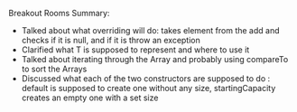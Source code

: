 Breakout Rooms Summary:
- Talked about what overriding will do: takes element from the add and checks if it is null, and if it is throw an exception
- Clarified what T is supposed to represent and where to use it
- Talked about iterating through the Array and probably using compareTo to sort the Arrays
- Discussed what each of the two constructors are supposed to do : default is supposed to create one without any size, startingCapacity creates an empty one with a set size
